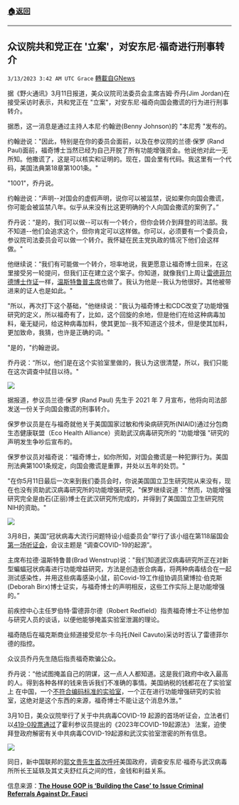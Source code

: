 ###  [:house:返回](README.md)
---


## 众议院共和党正在 '立案'，对安东尼·福奇进行刑事转介
`3/13/2023 3:42 AM UTC Grace` [轉載自GNews](https://gnews.org/articles/1008357)

         

据《野火通讯》3月11日报道，美众议院司法委员会主席吉姆·乔丹(Jim Jordan)在接受采访时表示，共和党正在 "立案"，对安东尼·福奇向国会撒谎的行为进行刑事转介。

据悉，这一消息是通过主持人本尼·约翰逊(Benny Johnson)的 "本尼秀 "发布的。

约翰逊说："因此，特别是在你的委员会面前，以及在参议院的兰德·保罗 (Rand Paul)面前，福奇博士当然已经为自己开脱了所有功能增强资金。他说他对此一无所知。他撒谎了，这是可以核实和证明的。现在，国会里有代码。我这里有一个代码，美国法典第18章第1001条。"

"1001"，乔丹说。

约翰逊说：“声明\--对国会的虚假声明，说你可以被监禁，说如果你向国会撒谎，你可能会被监禁八年。似乎从来没有比这更明确的个人向国会撒谎的案例了。”

乔丹说：“是的，我们可以做\--可以有一个转介，但你会转介到拜登的司法部。我不知道\--他们会追求这个，但你肯定可以这样做。你可以，必须要有一个委员会，参议院司法委员会可以做一个转介。我怀疑在民主党执政的情况下他们会这样做。"

他继续说：“我们有可能做一个转介，坦率地说，我更愿意让福奇博士回来，在这里接受另一轮提问，但我们正在建立这个案子。你知道，就像我们上周让[雷德菲尔德博士作证](https://gnews.org/articles/995943)一样，[温斯特鲁普主席](https://gnews.org/articles/995224)也做了。我认为他是\--我认为他很好。其他被带进来的证人也是如此。"

"所以，再次打下这个基础，"他继续说："我认为福奇博士和CDC改变了功能增强研究的定义，所以福奇有了，比如，这个回旋的余地，但是他们在给这种病毒加料，毫无疑问，给这种病毒加料，使其更加\--我不知道这个技术，但是使其加料，更加致命，我猜，也许是正确的词。"

"是的，"约翰逊说。

乔丹说：“所以，他们是在这个实验室里做的，我认为这很清楚，所以，我们只能在这次调查中拭目以待。"


![](https://i.imgur.com/eaP773W.jpg)

据报道，参议员兰德·保罗 (Rand Paul) 先生于 2021 年 7 月宣布，他将向司法部发送一份关于向国会撒谎的刑事转介。

保罗参议员是在与福奇就他关于美国国家过敏和传染病研究所(NIAID)通过分包商生态健康联盟（Eco Health Alliance）资助武汉病毒研究所的 "功能增强 "研究的声明发生争吵后宣布的。

保罗参议员对福奇说：“福奇博士，如你所知，对国会撒谎是一种犯罪行为。美国刑法典第1001条规定，向国会撒谎是重罪，并处以五年的处罚。"

"在你5月11日最后一次来到我们委员会时，你说美国国立卫生研究院从来没有，现在也没有资助武汉病毒研究所的功能增强研究，"保罗继续说道："然而，功能增强研究完全是由石(正丽)博士在武汉研究所完成的，并得到了美国国立卫生研究院NIH的资助。"


![](https://i.imgur.com/bGnsG1A.jpg)


3月8日，美国“冠状病毒大流行问题特设小组委员会”举行了该小组在第118届国会 [第一场听证会](https://gnews.org/articles/995224)，会议主题是 “调查COVID-19的起源”。

主席布拉德·温斯特鲁普(Brad Wenstrup)说："我们知道武汉病毒研究所正在对新型蝙蝠冠状病毒进行功能增益研究，方法是创造嵌合病毒，将两种病毒结合在一起测试感染性，并用这些病毒感染小鼠，前Covid-19工作组协调员黛博拉·伯克斯(Deborah Birx)博士证实，与福奇博士的声明相反，这些工作实际上是功能增强的。”

前疾控中心主任罗伯特·雷德菲尔德（Robert Redfield）指责福奇博士不让他参加与研究人员的谈话，以便他能够掩盖实验室泄漏的理论。

福奇随后在福克斯商业频道接受尼尔·卡乌托(Neil Cavuto)采访时否认了雷德菲尔德的指控。

众议员乔丹先生随后指责福奇欺骗公众。

乔丹说：“他试图掩盖自己的阴谋，这一点人人都知道。这是我们政府中收入最高的人。得到各种各样的钱来告诉我们不准确的事情。美国纳税的钱都花在了实验室上 在中国，一个[不符合编码标准的实验室](https://gnews.org/articles/1005453)，一个正在进行功能增强研究的实验室，这绝对是这个东西的来源，福奇博士不能让这个消息外泄。”

3月10日，美众议院举行了关于中共病毒COVID-19 起源的首场听证会，立法者们以[419-0投票通过](https://gnews.org/articles/1001569)了霍利参议员提出的《2023年COVID-19起源法》 法案，迫使拜登政府解密有关中共病毒COVID-19起源和武汉实验室泄密的所有信息。

![](https://i.imgur.com/1qOYwx2.jpg)


同日，新中国联邦的[郭文贵先生首次呼吁](https://gnews.org/articles/1005453)美国政府，调查安东尼·福奇与武汉病毒所所长王延轶及其丈夫舒红兵之间的性，金钱和利益关系。

信息来源：[**The House GOP is ‘Building the Case’ to Issue Criminal Referrals Against Dr. Fauci**](https://thekylebecker.substack.com/p/the-house-gop-is-building-the-case)
